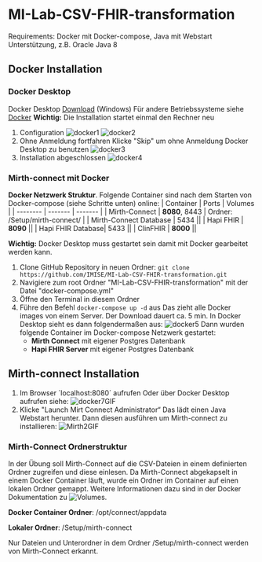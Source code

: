 # MI-Lab-CSV-FHIR-transformation
Requirements: Docker mit Docker-compose, Java mit Webstart Unterstützung, z.B. Oracle Java 8
## Docker Installation
### Docker Desktop
Docker Desktop [Download](https://desktop.docker.com/win/main/amd64/Docker%20Desktop%20Installer.exe?utm_source=docker&utm_medium=webreferral&utm_campaign=dd-smartbutton&utm_location=module) (Windows) 
Für andere Betriebssysteme siehe [Docker](https://www.docker.com/products/docker-desktop/)
**Wichtig:** Die Installation startet einmal den Rechner neu
1. Configuration
  ![docker1](https://github.com/user-attachments/assets/4df34253-41c2-4a82-86cc-b8016bbac017)
  ![docker2](https://github.com/user-attachments/assets/9b3e3b0b-7084-49f3-9f9c-22a915e6e97b)
2. Ohne Anmeldung fortfahren
   Klicke "Skip" um ohne Anmeldung Docker Desktop zu benutzen 
   ![docker3](https://github.com/user-attachments/assets/e51ec963-5a34-40dc-88cd-7156395b49e5)
3. Installation abgeschlossen
   ![docker4](https://github.com/user-attachments/assets/181e767a-9ea1-43a7-855d-a804a72ee707)
### Mirth-connect mit Docker
**Docker Netzwerk Struktur**. Folgende Container sind nach dem Starten von Docker-compose (siehe Schritte unten) online:
| Container | Ports | Volumes |
| -------- | ------- | ------- |
| Mirth-Connect | **8080**, 8443 | Ordner: /Setup/mirth-connect/ |
| Mirth-Connect Database | 5434 ||
| Hapi FHIR | **8090** ||
| Hapi FHIR Database| 5433 ||
| ClinFHIR | **8000** ||

**Wichtig:** Docker Desktop muss gestartet sein damit mit Docker gearbeitet werden kann. 
1. Clone GitHub Repository in neuen Ordner: `git clone https://github.com/IMISE/MI-Lab-CSV-FHIR-transformation.git`
2. Navigiere zum root Ordner "MI-Lab-CSV-FHIR-transformation" mit der Datei "docker-compose.yml"
3. Öffne den Terminal in diesem Ordner
4. Führe den Befehl `docker-compose up -d` aus
   Das zieht alle Docker images von einem Server. Der Download dauert ca. 5 min.
   In Docker Desktop sieht es dann folgendermaßen aus:
   ![docker5](https://github.com/user-attachments/assets/d6a2e65d-983c-4f7c-8e6e-995120973f7b)
   Dann wurden folgende Container im Docker-compose Netzwerk gestartet:
   - **Mirth Connect** mit eigener Postgres Datenbank
   - **Hapi FHIR Server** mit eigener Postgres Datenbank
## Mirth-connect Installation
1. Im Browser ´localhost:8080´ aufrufen
   Oder über Docker Desktop aufrufen siehe:
   ![docker7GIF](https://github.com/user-attachments/assets/9a5c6943-7c36-4771-bf29-6eae11f62833)
2. Klicke "Launch Mirt Connect Administrator“
   Das lädt einen Java Webstart herunter. Dann diesen ausführen um Mirth-connect zu installieren:
   ![Mirth2GIF](https://github.com/user-attachments/assets/0b2476f4-71d5-4055-9fba-91391e315d12)
### Mirth-Connect Ordnerstruktur
In der Übung soll Mirth-Connect auf die CSV-Dateien in einem definierten Ordner zugreifen und diese einlesen. Da Mirth-Connect abgekapselt in einem
Docker Container läuft, wurde ein Ordner im Container auf einen lokalen Ordner gemappt. 
Weitere Informationen dazu sind in der Docker Dokumentation zu ![Volumes](https://docs.docker.com/engine/storage/volumes/).

**Docker Container Ordner**: /opt/connect/appdata 

**Lokaler Ordner**: /Setup/mirth-connect

Nur Dateien und Unterordner in dem Ordner /Setup/mirth-connect werden von Mirth-Connect erkannt. 

